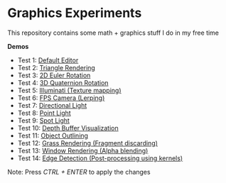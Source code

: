 # Graphics Experiments

This repository contains some math + graphics stuff I do in my free time

**Demos**

* Test 1: [Default Editor](https://omarhuseynov011.github.io/GraphicsExperiments/Default/)
* Test 2: [Triangle Rendering](https://omarhuseynov011.github.io/GraphicsExperiments/Triangle/)
* Test 3: [2D Euler Rotation](https://omarhuseynov011.github.io/GraphicsExperiments/EulerRotation/)
* Test 4: [3D Quaternion Rotation](https://omarhuseynov011.github.io/GraphicsExperiments/QuatRotation/)
* Test 5: [Illuminati (Texture mapping)](https://omarhuseynov011.github.io/GraphicsExperiments/Illuminati/)
* Test 6: [FPS Camera (Lerping)](https://omarhuseynov011.github.io/GraphicsExperiments/FPSCamera/)
* Test 7: [Directional Light](https://omarhuseynov011.github.io/GraphicsExperiments/Lighting/)
* Test 8: [Point Light](https://omarhuseynov011.github.io/GraphicsExperiments/PointLighting/)
* Test 9: [Spot Light](https://omarhuseynov011.github.io/GraphicsExperiments/SpotLight/)
* Test 10: [Depth Buffer Visualization](https://omarhuseynov011.github.io/GraphicsExperiments/Depth/)
* Test 11: [Object Outlining](https://omarhuseynov011.github.io/GraphicsExperiments/Stencil/)
* Test 12: [Grass Rendering (Fragment discarding)](https://omarhuseynov011.github.io/GraphicsExperiments/Grass/)
* Test 13: [Window Rendering (Alpha blending)](https://omarhuseynov011.github.io/GraphicsExperiments/Windows/)
* Test 14: [Edge Detection (Post-processing using kernels)](https://omarhuseynov011.github.io/GraphicsExperiments/PostProcess/)

Note: Press _CTRL + ENTER_ to apply the changes
